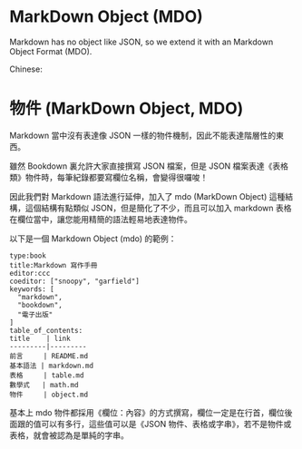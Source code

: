 # MarkDown Object (MDO)

Markdown has no object like JSON, so we extend it with an Markdown Object Format (MDO).

Chinese:
# 物件 (MarkDown Object, MDO)

Markdown 當中沒有表達像 JSON 一樣的物件機制，因此不能表達階層性的東西。

雖然 Bookdown 裏允許大家直接撰寫 JSON 檔案，但是 JSON 檔案表達《表格類》物件時，每筆紀錄都要寫欄位名稱，會變得很囉唆！

因此我們對 Markdown 語法進行延伸，加入了 mdo (MarkDown Object) 這種結構，這個結構有點類似 JSON，但是簡化了不少，而且可以加入 markdown 表格在欄位當中，讓您能用精簡的語法輕易地表達物件。

以下是一個 Markdown Object (mdo) 的範例：

```mdo
type:book
title:Markdown 寫作手冊
editor:ccc
coeditor: ["snoopy", "garfield"]
keywords: [
  "markdown",
  "bookdown",
  "電子出版"
]
table_of_contents:
title    | link
---------|---------
前言     | README.md
基本語法 | markdown.md
表格     | table.md
數學式   | math.md
物件     | object.md
```

基本上 mdo 物件都採用《欄位：內容》的方式撰寫，欄位一定是在行首，欄位後面跟的值可以有多行，這些值可以是《JSON 物件、表格或字串》，若不是物件或表格，就會被認為是單純的字串。

